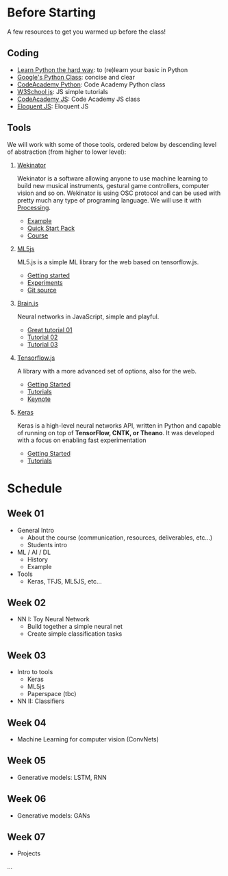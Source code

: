# Before Starting

A few resources to get you warmed up before the class!

## Coding

+ [Learn Python the hard way][ref-learn-python-the-hardway]: to (re)learn your basic in Python
+ [Google's Python Class][ref-google-python]: concise and clear
+ [CodeAcademy Python][ref-ca-python]: Code Academy Python class
+ [W3School js][ref-w3s-js]: JS simple tutorials
+ [CodeAcademy JS][ref-ca-js]: Code Academy JS class
+ [Eloquent JS][ref-el-js]: Eloquent JS

## Tools

We will work with some of those tools, ordered below by descending level of abstraction (from higher to lower level):

1. [Wekinator](http://www.wekinator.org/) 

   Wekinator is a software allowing anyone to use machine learning to build new musical instruments, gestural game controllers, computer vision and so on. Wekinator is using OSC protocol and can be used with pretty much any type of programing language. We will use it with [Processing](https://processing.org/). 

   * [Example](http://www.wekinator.org/examples/)
   * [Quick Start Pack](http://www.wekinator.org/examples/#Quick_Start_Pack)
   * [Course](https://www.kadenze.com/courses/machine-learning-for-musicians-and-artists/info)


2. [ML5js](https://ml5js.org) 

   ML5.js is a simple ML library for the web based on tensorflow.js. 

   * [Getting started](https://ml5js.org/docs/getting-started)
   * [Experiments](https://ml5js.org/en/experiments)
   * [Git source](https://github.com/ml5js)


3. [Brain.js](https://github.com/BrainJS/brain.js) 

   Neural networks in JavaScript, simple and playful.

   * [Great tutorial 01](https://scrimba.com/c/c36zkcb)
   * [Tutorial 02](https://www.youtube.com/watch?v=9Hz3P1VgLz4)
   * [Tutorial 03](https://www.youtube.com/watch?v=lvzekeBQsSo)


4. [Tensorflow.js](https://js.tensorflow.org/)

   A library with a more advanced set of options, also for the web.

   * [Getting Started](https://js.tensorflow.org/#getting-started)
   * [Tutorials](https://js.tensorflow.org/tutorials/)
   * [Keynote](https://www.youtube.com/watch?v=YB-kfeNIPCE)


5. [Keras](https://keras.io)

   Keras is a high-level neural networks API, written in Python and capable of running on top of **TensorFlow, CNTK, or Theano**. It was developed with a focus on enabling fast experimentation

   * [Getting Started](https://keras.io/#getting-started-30-seconds-to-keras)
   * [Tutorials](https://blog.keras.io/index.html)


# Schedule

## Week 01

+ General Intro 
  + About the course (communication, resources, deliverables, etc…)
  + Students intro
+ ML / AI / DL
  + History
  + Example
+ Tools
  + Keras, TFJS, ML5JS, etc...

## Week 02

+ NN I: Toy Neural Network
  + Build together a simple neural net
  + Create simple classification tasks

## Week 03

+ Intro to tools
  + Keras
  + ML5js
  + Paperspace (tbc)
+ NN II: Classifiers

## Week 04

+ Machine Learning for computer vision (ConvNets)

## Week 05

+ Generative models: LSTM, RNN

## Week 06

+ Generative models: GANs

## Week 07

+ Projects

...


[ref-learn-python-the-hardway]: http:https://www.learnpythonthehardway.org
[ref-google-python]: https://developers.google.com/edu/python/ 
[ref-ca-python]: https://www.codecademy.com/learn/learn-python 
[ref-w3s-js]: https://www.w3schools.com/js/default.asp 
[ref-ca-js]: https://www.codecademy.com/learn/introduction-to-javascript 
[ref-el-js]: https://eloquentjavascript.net 